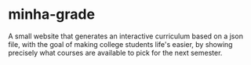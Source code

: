 # minha-grade
 A small website that generates an interactive curriculum based on a json file, with the goal of making college students life's easier, by showing precisely what courses are available to pick for the next semester.
